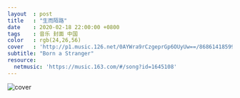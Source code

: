 ```yaml
---
layout  : post
title   : "生而陌路"
date    : 2020-02-18 22:00:00 +0800
tags    : 音乐 封面 中国
color   : rgb(24,26,56)
cover   : 'http://p1.music.126.net/0AYWra9rCzgeprGp6OUyUw==/868614185993997.jpg'
subtitle: "Born a Stranger"
resource:
  netmusic: 'https://music.163.com/#/song?id=1645108'
---
```


![cover](http://p1.music.126.net/0AYWra9rCzgeprGp6OUyUw==/868614185993997.jpg)

